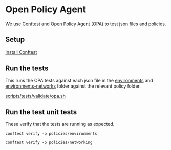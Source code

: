# Open Policy Agent

We use [Conftest](https://www.conftest.dev/) and [Open Policy Agent (OPA)](https://www.openpolicyagent.org/) to test json files and policies.

## Setup
[Install Conftest](https://www.conftest.dev/install/)

## Run the tests

This runs the OPA tests against each json file in the [environments](../environments) and [environments-networks](../environments-networks) folder against the relevant policy folder.

[scripts/tests/validate/opa.sh](../scripts/tests/validate/opa.sh)

## Run the test unit tests

These verify that the tests are running as expected.

`conftest verify -p policies/environments`

`conftest verify -p policies/networking`
